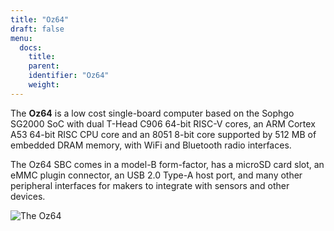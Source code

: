 ```yaml
---
title: "Oz64"
draft: false
menu:
  docs:
    title:
    parent:
    identifier: "Oz64"
    weight: 
---
```


The **Oz64** is a low cost single-board computer based on the Sophgo SG2000 SoC with dual T-Head C906 64-bit RISC-V cores, an ARM Cortex A53 64-bit RISC CPU core and an 8051 8-bit core supported by 512 MB of embedded DRAM memory, with WiFi and Bluetooth radio interfaces. 

The Oz64 SBC comes in a model-B form-factor, has a microSD card slot, an eMMC plugin connector, an USB 2.0 Type-A host port, and many other peripheral interfaces for makers to integrate with sensors and other devices. 

![The Oz64](/devices/images/oz64.jpg)
